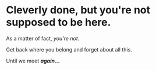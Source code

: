 # Cleverly done, but you're not supposed to be here. 
As a matter of fact, *you're not.*

Get back where you belong and forget about all this.

Until we meet
***again...***
